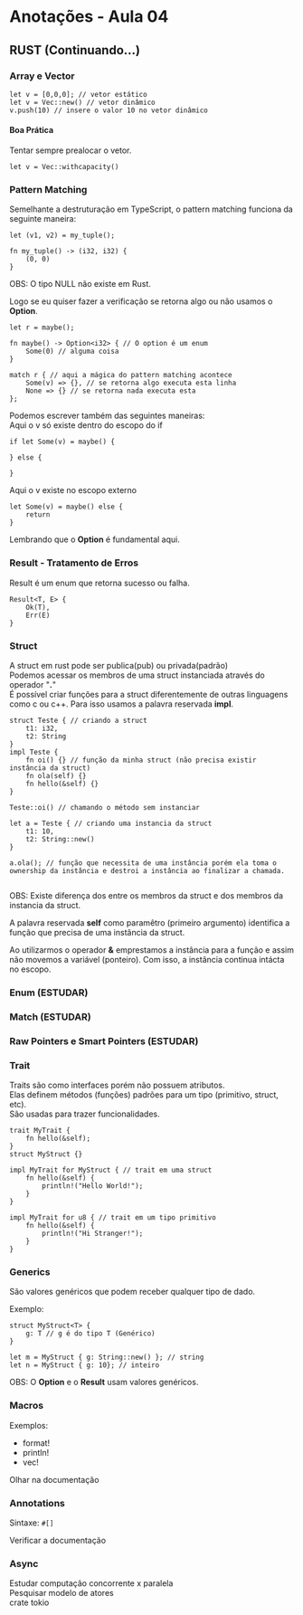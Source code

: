 # Anotações - Aula 04

## RUST (Continuando...)

### Array e Vector
```
let v = [0,0,0]; // vetor estático
let v = Vec::new() // vetor dinâmico
v.push(10) // insere o valor 10 no vetor dinâmico
```
#### Boa Prática

Tentar sempre prealocar o vetor.

``let v = Vec::withcapacity()`` 

### Pattern Matching

Semelhante a destruturação em TypeScript, o pattern matching funciona da seguinte maneira:

```
let (v1, v2) = my_tuple();

fn my_tuple() -> (i32, i32) {
    (0, 0)
}
```
OBS: O tipo NULL não existe em Rust.

Logo se eu quiser fazer a verificação se retorna algo ou não usamos o **Option**.

```
let r = maybe();

fn maybe() -> Option<i32> { // O option é um enum
    Some(0) // alguma coisa
}

match r { // aqui a mágica do pattern matching acontece
    Some(v) => {}, // se retorna algo executa esta linha
    None => {} // se retorna nada executa esta
};
```
Podemos escrever também das seguintes maneiras: \
Aqui o v só existe dentro do escopo do if
```
if let Some(v) = maybe() {

} else {

}
```
Aqui o v existe no escopo externo
```
let Some(v) = maybe() else {
    return
}
```

Lembrando que o **Option** é fundamental aqui.

### Result - Tratamento de Erros

Result é um enum que retorna sucesso ou falha.
```
Result<T, E> {
    Ok(T),
    Err(E)
}
```

### Struct

A struct em rust pode ser publica(pub) ou privada(padrão) \
Podemos acessar os membros de uma struct instanciada através do operador "**.**" \
É possível criar funções para a struct diferentemente de outras linguagens como c ou c++. Para isso usamos a palavra reservada **impl**.

```
struct Teste { // criando a struct
    t1: i32,
    t2: String
}
impl Teste {
    fn oi() {} // função da minha struct (não precisa existir instância da struct)
    fn ola(self) {}
    fn hello(&self) {}
}

Teste::oi() // chamando o método sem instanciar

let a = Teste { // criando uma instancia da struct
    t1: 10,
    t2: String::new()
}

a.ola(); // função que necessita de uma instância porém ela toma o ownership da instância e destroi a instância ao finalizar a chamada.


```

OBS: Existe diferença dos entre os membros da struct e dos membros da instancia da struct.

A palavra reservada **self** como paramêtro (primeiro argumento) identifica a função que precisa de uma instância da struct.

Ao utilizarmos o operador **&** emprestamos a instância para a função e assim não movemos a variável (ponteiro). Com isso, a instância continua intácta no escopo.

### Enum (ESTUDAR)

### Match (ESTUDAR)

### Raw Pointers e Smart Pointers (ESTUDAR)

### Trait

Traits são como interfaces porém não possuem atributos. \
Elas definem métodos (funções) padrões para um tipo (primitivo, struct, etc). \
São usadas para trazer funcionalidades.

```
trait MyTrait {
    fn hello(&self);
}
struct MyStruct {}

impl MyTrait for MyStruct { // trait em uma struct
    fn hello(&self) {
        println!("Hello World!");
    }
}

impl MyTrait for u8 { // trait em um tipo primitivo
    fn hello(&self) {
        println!("Hi Stranger!");
    }
}

```

### Generics

São valores genéricos que podem receber qualquer tipo de dado.

Exemplo:

```
struct MyStruct<T> {
    g: T // g é do tipo T (Genérico)
}

let m = MyStruct { g: String::new() }; // string
let n = MyStruct { g: 10}; // inteiro
```

OBS: O **Option** e o **Result** usam valores genéricos.

### Macros
Exemplos:
- format!
- println!
- vec!

Olhar na documentação

### Annotations

Sintaxe: ``#[]``

Verificar a documentação

### Async

Estudar computação concorrente x paralela \
Pesquisar modelo de atores \
crate tokio